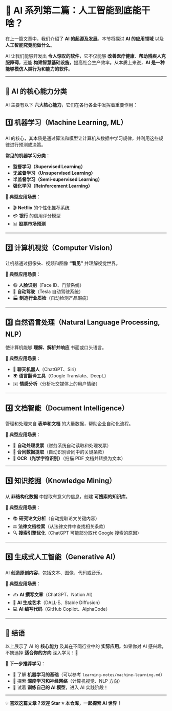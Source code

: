 # 🧠 AI 系列第二篇：人工智能到底能干啥？

在上一篇文章中，我们介绍了 **AI 的起源及发展**。本节将探讨 **AI 的应用领域** 以及 **人工智能究竟能做什么**。

AI 让我们能够开发出 **令人惊叹的软件**，它不仅能够 **改善医疗健康**、**帮助残疾人克服障碍**，还能 **构建智慧基础设施**，提高社会生产效率。从本质上来说，**AI 是一种能够模仿人类行为和能力的软件**。

---

## 🎯 AI 的核心能力分类

AI 主要有以下 **六大核心能力**，它们在各行各业中发挥着重要作用：

## 1️⃣ 机器学习（Machine Learning, ML）  
AI 的核心，其本质是通过算法和模型让计算机从数据中学习规律，并利用这些规律进行预测或决策。

**常见的机器学习分类**：
- **监督学习（Supervised Learning）**
- **无监督学习（Unsupervised Learning）**
- **半监督学习（Semi-supervised Learning）**
- **强化学习（Reinforcement Learning）**

**📌 典型应用场景**：
- 🎬 **Netflix** 的个性化推荐系统
- 💳 **银行** 的信用评分模型
- 📊 **股票市场预测**

---

## 2️⃣ 计算机视觉（Computer Vision）  
让机器通过摄像头、视频和图像 **“看见”** 并理解视觉世界。

**📌 典型应用场景**：
- 😃 **人脸识别**（Face ID、门禁系统）
- 🚗 **自动驾驶**（Tesla 自动驾驶系统）
- 🏭 **制造行业质检**（自动检测产品瑕疵）

---

## 3️⃣ 自然语言处理（Natural Language Processing, NLP）  
使计算机能够 **理解、解析并响应** 书面或口头语言。

**📌 典型应用场景**：
- 💬 **聊天机器人**（ChatGPT、Siri）
- 🌍 **语言翻译工具**（Google Translate、DeepL）
- ✉️ **情感分析**（分析社交媒体上的用户情绪）

---

## 4️⃣ 文档智能（Document Intelligence）  
管理和处理来自 **表单和文档** 的大量数据，帮助企业自动化流程。

**📌 典型应用场景**：
- 📄 **自动处理发票**（财务系统自动读取和处理发票）
- 📜 **合同数据提取**（自动识别合同中的关键条款）
- 📑 **OCR（光学字符识别）**（扫描 PDF 文档并转换为文本）

---

## 5️⃣ 知识挖掘（Knowledge Mining）  
从 **非结构化数据** 中提取有意义的信息，创建 **可搜索的知识库**。

**📌 典型应用场景**：
- 📚 **研究论文分析**（自动提取论文关键内容）
- ⚖️ **法律文档检索**（从法律文件中查找相关条款）
- 🔍 **搜索引擎优化**（ChatGPT 可能部分取代 Google 搜索的原因）

---

## 6️⃣ 生成式人工智能（Generative AI）  
AI **创造原创内容**，包括文本、图像、代码或音乐。

**📌 典型应用场景**：
- ✍️ **AI 撰写文章**（ChatGPT、Notion AI）
- 🎨 **AI 生成艺术**（DALL·E、Stable Diffusion）
- 💻 **AI 编写代码**（GitHub Copilot、AlphaCode）

---

## 🚀 结语

以上展示了 AI 的 **核心能力** 及其在不同行业中的 **实际应用**。如果你对 AI 感兴趣，不妨选择 **适合你的方向** 深入学习！🎯

📌 **下一步推荐学习**：
- 📖 了解 **机器学习的基础**（可以参考 `learning-notes/machine-learning.md`）
- 🔎 探索 **深度学习和神经网络**（计算机视觉、NLP 方向）
- 🚀 试着 **训练自己的 AI 模型**，进入 AI 实践阶段！

---

💡 **喜欢这篇文章？欢迎 Star ⭐ 本仓库，一起探索 AI 世界！**
